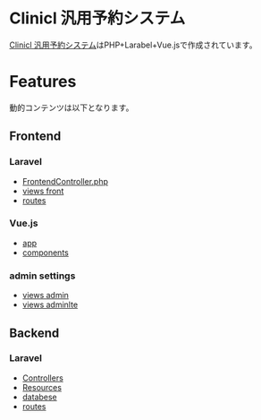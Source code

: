 # Clinicl 汎用予約システム

[Clinicl 汎用予約システム](https://www.clinic-web-yoyaku.com/demo/)はPHP+Larabel+Vue.jsで作成されています。

# Features

動的コンテンツは以下となります。

## Frontend

### Laravel
- [FrontendController.php](https://github.com/whitekanegon/clnicl_reservation/blob/main/laravel/app/Http/Controllers/FrontendController.php)
- [views front](https://github.com/whitekanegon/clnicl_reservation/blob/main/laravel/resources/views/front/index.blade.php)
- [routes](https://github.com/whitekanegon/clnicl_reservation/tree/main/laravel/routes)

### Vue.js
- [app](https://github.com/whitekanegon/clnicl_reservation/blob/main/laravel/resources/js/app.js)
- [components](https://github.com/whitekanegon/clnicl_reservation/tree/main/laravel/resources/js/components)

### admin settings
- [views admin](https://github.com/whitekanegon/clnicl_reservation/tree/main/laravel/resources/views/admin)
- [views adminlte](https://github.com/whitekanegon/clnicl_reservation/tree/main/laravel/resources/views/vendor/adminlte)

## Backend

### Laravel
- [Controllers](https://github.com/whitekanegon/clnicl_reservation/tree/main/laravel/app/Http/Controllers)
- [Resources](https://github.com/whitekanegon/clnicl_reservation/tree/main/laravel/app/Http/Resources)
- [databese](https://github.com/whitekanegon/clnicl_reservation/tree/main/laravel/database)
- [routes](https://github.com/whitekanegon/clnicl_reservation/tree/main/laravel/routes)

